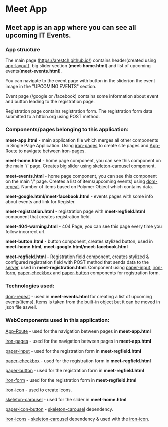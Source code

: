 # Meet App

## Meet app is an app where you can see all upcoming IT Events.

### App structure
The main page (https://arestch.github.io/) contains header(created using [app-layout](https://www.webcomponents.org/element/PolymerElements/app-layout)), big slider section (__meet-home.html__) and list of upcoming events(__meet-events.html__).

You can navigate to the event page with button in the slider/on the event image in the "UPCOMING EVENTS" section.

Event page (/google or /facebook) contains some information about event and button leading to the registration page.

Registration page contains registration form. The ​registration ​form data submitted to a httbin.org using POST method.


### Components/pages belonging to this application: 

__meet-app.html__ - main application file which merges all other components in Single Page Application.
Using [iron-pages](https://www.webcomponents.org/element/PolymerElements/iron-pages) to create site pages and [App-Route](https://www.webcomponents.org/element/PolymerElements/app-route) to navigate between iron-pages.

__meet-home.html__ - home page component, you can see this component on the main '/' page. Creates big slider using [skeleton-carousel](https://www.webcomponents.org/element/FabricElements/skeleton-carousel) component.

__meet-events.html__ - home page component, you can see this component on the main '/' page. Creates a list of items(upcoming events) using [dom-repeat](https://www.polymer-project.org/2.0/docs/api/elements/Polymer.DomRepeat).
Number of items based on Polymer Object which contains data.

__meet-google.html/meet-facebook.html__ - events pages with some info about events and link for Register.

__meet-registration.html__ - registration page with __meet-regfield.html__ component that creates registration field.

__meet-404-warning.html__ - 404 Page, you can see this page every time you follow incorrect url.

__meet-button.html__ - button component, creates stylized button, used in __meet-home.html__, __meet-google.html/meet-facebook.html__

__meet-regfield.html__ - Registration field component, creates stylized & configured registration field with POST method that sends data to the [server](https://httpbin.org), used in __meet-registration.html__.
Component using [paper-input](https://www.webcomponents.org/element/PolymerElements/paper-input), [iron-form](https://www.webcomponents.org/element/PolymerElements/iron-form), [paper-checkbox](https://www.webcomponents.org/element/PolymerElements/paper-checkbox) and
[paper-button](https://www.webcomponents.org/element/PolymerElements/paper-button) components for registration form.

### Technologies used:
[dom-repeat](https://www.polymer-project.org/2.0/docs/api/elements/Polymer.DomRepeat) - used in __meet-events.html__ for creating a list of upcoming events(items). Items is taken from the built-in object but it can be moved in json file aswell.

### WebComponents used in this application:
[App-Route](https://www.webcomponents.org/element/PolymerElements/app-route) - used for the navigation between pages in __meet-app.html__ 

[iron-pages](https://www.webcomponents.org/element/PolymerElements/iron-pages) - used for the navigation between pages in __meet-app.html__

[paper-input](https://www.webcomponents.org/element/PolymerElements/paper-input) - used for the registration form in __meet-regfield.html__

[paper-checkbox](https://www.webcomponents.org/element/PolymerElements/paper-checkbox) - used for the registration form in __meet-regfield.html__

[paper-button](https://www.webcomponents.org/element/PolymerElements/paper-button) - used for the registration form in __meet-regfield.html__

[iron-form](https://www.webcomponents.org/element/PolymerElements/iron-form) - used for the registration form in __meet-regfield.html__

[iron-icon](https://www.webcomponents.org/element/PolymerElements/iron-icon) - used to create icons.

[skeleton-carousel](https://www.webcomponents.org/element/FabricElements/skeleton-carousel) - used for the slider in __meet-home.html__

[paper-icon-button](https://www.webcomponents.org/element/PolymerElements/paper-icon-button) - [skeleton-carousel](https://www.webcomponents.org/element/FabricElements/skeleton-carousel) dependency.

[iron-icons](https://www.webcomponents.org/element/PolymerElements/iron-icons/elements/iron-icons)  - [skeleton-carousel](https://www.webcomponents.org/element/FabricElements/skeleton-carousel) dependency & used with the [iron-icon](https://www.webcomponents.org/element/PolymerElements/iron-icon).